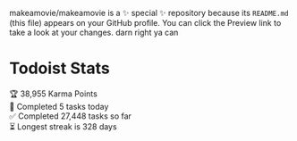 makeamovie/makeamovie is a ✨ special ✨ repository because its `README.md` (this file) appears on your GitHub profile.
You can click the Preview link to take a look at your changes. darn right ya can

# Todoist Stats

<!-- TODO-IST:START -->
🏆  38,955 Karma Points           
🌸  Completed 5 tasks today           
✅  Completed 27,448 tasks so far           
⏳  Longest streak is 328 days
<!-- TODO-IST:END -->